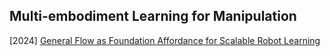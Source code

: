 ## Multi-embodiment Learning for Manipulation

[2024] [General Flow as Foundation Affordance for Scalable Robot Learning](https://arxiv.org/abs/2401.11439)